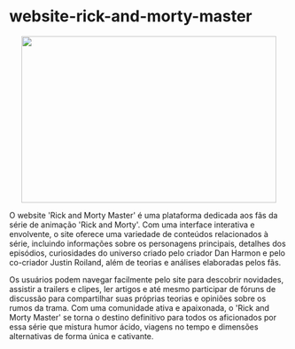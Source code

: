 # website-rick-and-morty-master

<p align="center">
  <img width="460" height="300" src="https://github.com/Rafael-Lee1/Icons/blob/4d0a3169a09af6ddf5ac32ebee776756e46d906d/rick-n-morty.png">
</p>

O website 'Rick and Morty Master' é uma plataforma dedicada aos fãs da série de animação 'Rick and Morty'. Com uma interface interativa e envolvente, o site oferece uma variedade de conteúdos relacionados à série, incluindo informações sobre os personagens principais, detalhes dos episódios, curiosidades do universo criado pelo criador Dan Harmon e pelo co-criador Justin Roiland, além de teorias e análises elaboradas pelos fãs.

Os usuários podem navegar facilmente pelo site para descobrir novidades, assistir a trailers e clipes, ler artigos e até mesmo participar de fóruns de discussão para compartilhar suas próprias teorias e opiniões sobre os rumos da trama. Com uma comunidade ativa e apaixonada, o 'Rick and Morty Master' se torna o destino definitivo para todos os aficionados por essa série que mistura humor ácido, viagens no tempo e dimensões alternativas de forma única e cativante.
